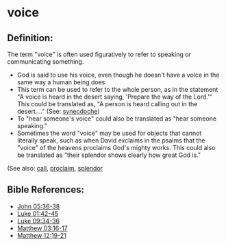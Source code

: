 # voice #

## Definition: ##

The term "voice" is often used figuratively to refer to speaking or communicating something.

* God is said to use his voice, even though he doesn't have a voice in the same way a human being does.
* This term can be used to refer to the whole person, as in the statement "A voice is heard in the desert saying, 'Prepare the way of the Lord.'" This could be translated as, "A person is heard calling out in the desert…." (See: [synecdoche](https://git.door43.org/Door43/en-ta-translate-vol2/src/master/content/figs_synecdoche.md))
* To "hear someone's voice" could also be translated as "hear someone speaking."
* Sometimes the word "voice" may be used for objects that cannot literally speak, such as when David exclaims in the psalms that the "voice" of the heavens proclaims God's mighty works. This could also be translated as "their splendor shows clearly how great God is."

(See also: [call](../kt/call.md), [proclaim](../other/proclaim.md), [splendor](../other/splendor.md)

## Bible References: ##

* [John 05:36-38](https://door43.org/en/bible/notes/jhn/05/36)
* [Luke 01:42-45](https://door43.org/en/bible/notes/luk/01/42)
* [Luke 09:34-36](https://door43.org/en/bible/notes/luk/09/34)
* [Matthew 03:16-17](https://door43.org/en/bible/notes/mat/03/16)
* [Matthew 12:19-21](https://door43.org/en/bible/notes/mat/12/19)

